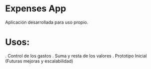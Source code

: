 # Expenses App

Aplicación desarrollada para uso propio.

# Usos:

. Control de los gastos
. Suma y resta de los valores
. Prototipo Inicial (Futuras mejoras y escalabilidad)